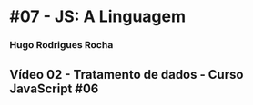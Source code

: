 # #07 - JS: A Linguagem

### Hugo Rodrigues Rocha

[comment]: <> (Hugo Rodrigues Rocha)

## Vídeo 02 - Tratamento de dados - Curso JavaScript #06


[comment]: <> (Essa aula de 40 minutos de aula conseguir aprender muitos sobre a linguagem.  Essa didática dele é incrível.)